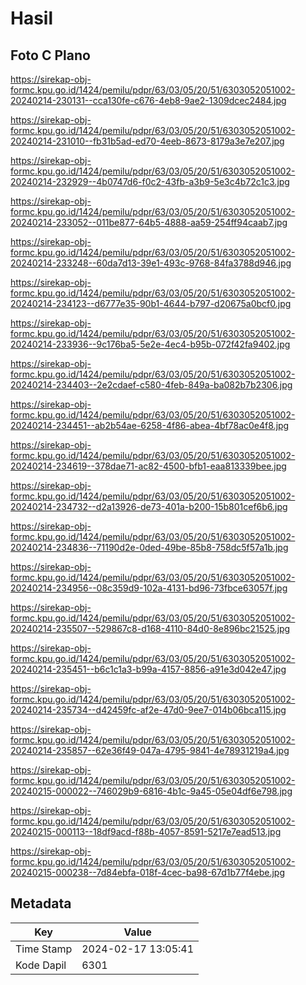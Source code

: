 # Hasil

## Foto C Plano

https://sirekap-obj-formc.kpu.go.id/1424/pemilu/pdpr/63/03/05/20/51/6303052051002-20240214-230131--cca130fe-c676-4eb8-9ae2-1309dcec2484.jpg

https://sirekap-obj-formc.kpu.go.id/1424/pemilu/pdpr/63/03/05/20/51/6303052051002-20240214-231010--fb31b5ad-ed70-4eeb-8673-8179a3e7e207.jpg

https://sirekap-obj-formc.kpu.go.id/1424/pemilu/pdpr/63/03/05/20/51/6303052051002-20240214-232929--4b0747d6-f0c2-43fb-a3b9-5e3c4b72c1c3.jpg

https://sirekap-obj-formc.kpu.go.id/1424/pemilu/pdpr/63/03/05/20/51/6303052051002-20240214-233052--011be877-64b5-4888-aa59-254ff94caab7.jpg

https://sirekap-obj-formc.kpu.go.id/1424/pemilu/pdpr/63/03/05/20/51/6303052051002-20240214-233248--60da7d13-39e1-493c-9768-84fa3788d946.jpg

https://sirekap-obj-formc.kpu.go.id/1424/pemilu/pdpr/63/03/05/20/51/6303052051002-20240214-234123--d6777e35-90b1-4644-b797-d20675a0bcf0.jpg

https://sirekap-obj-formc.kpu.go.id/1424/pemilu/pdpr/63/03/05/20/51/6303052051002-20240214-233936--9c176ba5-5e2e-4ec4-b95b-072f42fa9402.jpg

https://sirekap-obj-formc.kpu.go.id/1424/pemilu/pdpr/63/03/05/20/51/6303052051002-20240214-234403--2e2cdaef-c580-4feb-849a-ba082b7b2306.jpg

https://sirekap-obj-formc.kpu.go.id/1424/pemilu/pdpr/63/03/05/20/51/6303052051002-20240214-234451--ab2b54ae-6258-4f86-abea-4bf78ac0e4f8.jpg

https://sirekap-obj-formc.kpu.go.id/1424/pemilu/pdpr/63/03/05/20/51/6303052051002-20240214-234619--378dae71-ac82-4500-bfb1-eaa813339bee.jpg

https://sirekap-obj-formc.kpu.go.id/1424/pemilu/pdpr/63/03/05/20/51/6303052051002-20240214-234732--d2a13926-de73-401a-b200-15b801cef6b6.jpg

https://sirekap-obj-formc.kpu.go.id/1424/pemilu/pdpr/63/03/05/20/51/6303052051002-20240214-234836--71190d2e-0ded-49be-85b8-758dc5f57a1b.jpg

https://sirekap-obj-formc.kpu.go.id/1424/pemilu/pdpr/63/03/05/20/51/6303052051002-20240214-234956--08c359d9-102a-4131-bd96-73fbce63057f.jpg

https://sirekap-obj-formc.kpu.go.id/1424/pemilu/pdpr/63/03/05/20/51/6303052051002-20240214-235507--529867c8-d168-4110-84d0-8e896bc21525.jpg

https://sirekap-obj-formc.kpu.go.id/1424/pemilu/pdpr/63/03/05/20/51/6303052051002-20240214-235451--b6c1c1a3-b99a-4157-8856-a91e3d042e47.jpg

https://sirekap-obj-formc.kpu.go.id/1424/pemilu/pdpr/63/03/05/20/51/6303052051002-20240214-235734--d42459fc-af2e-47d0-9ee7-014b06bca115.jpg

https://sirekap-obj-formc.kpu.go.id/1424/pemilu/pdpr/63/03/05/20/51/6303052051002-20240214-235857--62e36f49-047a-4795-9841-4e78931219a4.jpg

https://sirekap-obj-formc.kpu.go.id/1424/pemilu/pdpr/63/03/05/20/51/6303052051002-20240215-000022--746029b9-6816-4b1c-9a45-05e04df6e798.jpg

https://sirekap-obj-formc.kpu.go.id/1424/pemilu/pdpr/63/03/05/20/51/6303052051002-20240215-000113--18df9acd-f88b-4057-8591-5217e7ead513.jpg

https://sirekap-obj-formc.kpu.go.id/1424/pemilu/pdpr/63/03/05/20/51/6303052051002-20240215-000238--7d84ebfa-018f-4cec-ba98-67d1b77f4ebe.jpg


## Metadata

| Key        | Value               |
| ---------- | ------------------- |
| Time Stamp | 2024-02-17 13:05:41 |
| Kode Dapil | 6301                |



